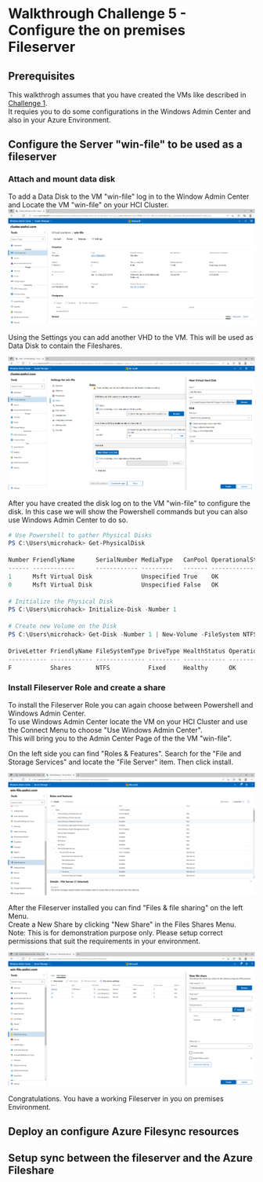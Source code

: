# Walkthrough Challenge 5 - Configure the on premises Fileserver

## Prerequisites
This walkthrogh assumes that you have created the VMs like described in [Challenge 1](../../Readme.md#challenge-1---first-virtual-machines-on-azure-stack-hci).  
It requies you to do some configurations in the Windows Admin Center and also in your Azure Environment.

## Configure the Server "win-file" to be used as a fileserver

### Attach and mount data disk

To add a Data Disk to the VM "win-file" log in to the Window Admin Center and Locate the VM "win-file" on your HCI Cluster.
![1_AdminCenterVMFile.png](./img/1_AdminCenterVMFile.png)

Using the Settings you can add another VHD to the VM. This will be used as Data Disk to contain the Fileshares.

![2_AdminCenterVMFileDisk.png](./img/2_AdminCenterVMFileDisk.png)

After you have created the disk log on to the VM "win-file" to configure the disk. In this case we will show the Powershell commands but you can also use Windows Admin Center to do so. 

```powershell
# Use Powershell to gather Physical Disks
PS C:\Users\microhack> Get-PhysicalDisk

Number FriendlyName      SerialNumber MediaType   CanPool OperationalStatus HealthStatus Usage         Size
------ ------------      ------------ ---------   ------- ----------------- ------------ -----         ----
1      Msft Virtual Disk              Unspecified True    OK                Healthy      Auto-Select 500 GB
0      Msft Virtual Disk              Unspecified False   OK                Healthy      Auto-Select 127 GB

# Initialize the Physical Disk
PS C:\Users\microhack> Initialize-Disk -Number 1

# Create new Volume on the Disk
PS C:\Users\microhack> Get-Disk -Number 1 | New-Volume -FileSystem NTFS -DriveLetter F -FriendlyName 'Shares'

DriveLetter FriendlyName FileSystemType DriveType HealthStatus OperationalStatus SizeRemaining      Size
----------- ------------ -------------- --------- ------------ ----------------- -------------      ----
F           Shares       NTFS           Fixed     Healthy      OK                    499.87 GB 499.98 GB


```

### Install Fileserver Role and create a share

To install the Fileserver Role you can again choose between Powershell and Windows Admin Center.  
To use Windows Admin Center locate the VM on your HCI Cluster and use the Connect Menu to choose "Use Windows Admin Center".  
This will bring you to the Admin Center Page of the the VM "win-file".

On the left side you can find "Roles & Features". Search for the "File and Storage Services" and locate the "File Server" item. Then click install.

![3_FileServerInstall.png](./img/3_FileServerInstall.png)

After the Fileserver installed you can find "Files & file sharing" on the left Menu.  
Create a New Share by clicking "New Share" in the Files Shares Menu.   
Note: This is for demonstration purpose only. Please setup correct permissions that suit the requirements in your environment.

![4_FileShare.png](./img/4_FileShare.png)

Congratulations. You have a working Fileserver in you on premises Environment.


## Deploy an configure Azure Filesync resources


## Setup sync between the fileserver and the Azure Fileshare